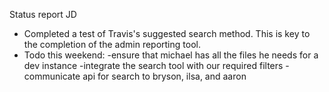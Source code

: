 Status report
JD

- Completed a test of Travis's suggested search method. This is key to the completion of the admin reporting tool.
- Todo this weekend:
	-ensure that michael has all the files he needs for a dev instance
	-integrate the search tool with our required filters
	-communicate api for search to bryson, ilsa, and aaron
